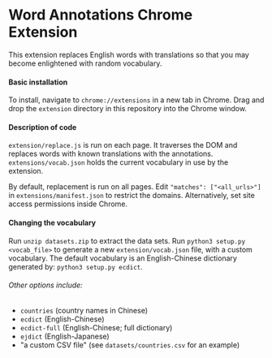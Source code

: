 # Word Annotations Chrome Extension

This extension replaces English words with translations so that you may become
enlightened with random vocabulary.

#### Basic installation

To install, navigate to `chrome://extensions` in a new tab in Chrome. Drag and
drop the `extension` directory in this repository into the Chrome window.

#### Description of code

`extension/replace.js` is run on each page. It traverses the DOM and replaces
words with known translations with the annotations. `extensions/vocab.json`
holds the current vocabulary in use by the extension.

By default, replacement is run on all pages. Edit `"matches": ["<all_urls>"]` in
`extensions/manifest.json` to restrict the domains. Alternatively, set site
access permissions inside Chrome.

#### Changing the vocabulary

Run `unzip datasets.zip` to extract the data sets. Run `python3 setup.py
<vocab_file>` to generate a new `extension/vocab.json` file, with a custom
vocabulary. The default vocabulary is an English-Chinese dictionary generated
by: `python3 setup.py ecdict`.

###### Other options include:
* `countries` (country names in Chinese)
* `ecdict` (English-Chinese)
* `ecdict-full` (English-Chinese; full dictionary)
* `ejdict` (English-Japanese)
* "a custom CSV file" (see `datasets/countries.csv` for an example)
